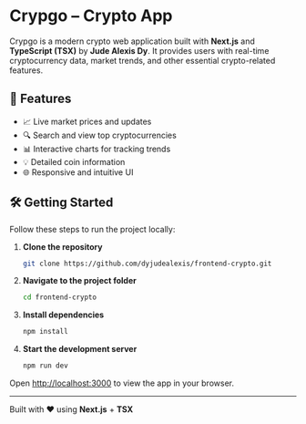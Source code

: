 # Crypgo – Crypto App

Crypgo is a modern crypto web application built with **Next.js** and **TypeScript (TSX)** by **Jude Alexis Dy**. It provides users with real-time cryptocurrency data, market trends, and other essential crypto-related features.

## 🚀 Features

- 📈 Live market prices and updates
- 🔍 Search and view top cryptocurrencies
- 📊 Interactive charts for tracking trends
- 💡 Detailed coin information
- 🌐 Responsive and intuitive UI

## 🛠️ Getting Started

Follow these steps to run the project locally:

1. **Clone the repository**
   ```bash
   git clone https://github.com/dyjudealexis/frontend-crypto.git

2. **Navigate to the project folder**

   ```bash
   cd frontend-crypto
   ```

3. **Install dependencies**

   ```bash
   npm install
   ```

4. **Start the development server**

   ```bash
   npm run dev
   ```

Open [http://localhost:3000](http://localhost:3000) to view the app in your browser.

---

Built with ❤️ using **Next.js** + **TSX**
